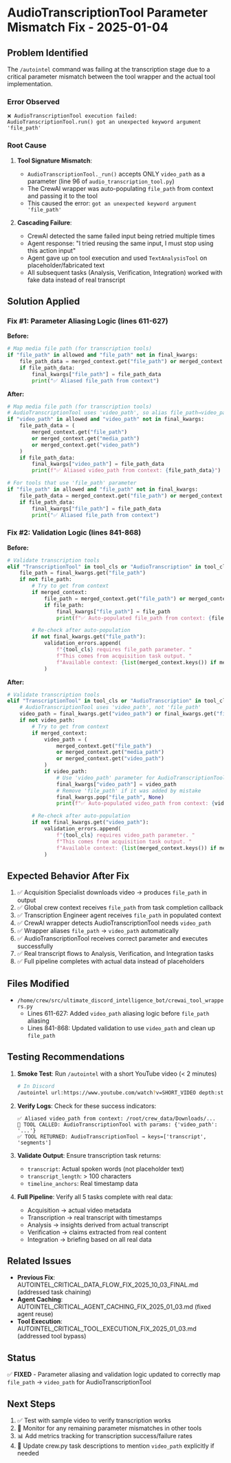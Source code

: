 # AudioTranscriptionTool Parameter Mismatch Fix - 2025-01-04

## Problem Identified

The `/autointel` command was failing at the transcription stage due to a critical parameter mismatch between the tool wrapper and the actual tool implementation.

### Error Observed

```
❌ AudioTranscriptionTool execution failed: AudioTranscriptionTool.run() got an unexpected keyword argument 'file_path'
```

### Root Cause

1. **Tool Signature Mismatch**:
   - `AudioTranscriptionTool._run()` accepts ONLY `video_path` as a parameter (line 96 of `audio_transcription_tool.py`)
   - The CrewAI wrapper was auto-populating `file_path` from context and passing it to the tool
   - This caused the error: `got an unexpected keyword argument 'file_path'`

2. **Cascading Failure**:
   - CrewAI detected the same failed input being retried multiple times
   - Agent response: "I tried reusing the same input, I must stop using this action input"
   - Agent gave up on tool execution and used `TextAnalysisTool` on placeholder/fabricated text
   - All subsequent tasks (Analysis, Verification, Integration) worked with fake data instead of real transcript

## Solution Applied

### Fix #1: Parameter Aliasing Logic (lines 611-627)

**Before:**

```python
# Map media file path (for transcription tools)
if "file_path" in allowed and "file_path" not in final_kwargs:
    file_path_data = merged_context.get("file_path") or merged_context.get("media_path")
    if file_path_data:
        final_kwargs["file_path"] = file_path_data
        print("✅ Aliased file_path from context")
```

**After:**

```python
# Map media file path (for transcription tools)
# AudioTranscriptionTool uses 'video_path', so alias file_path→video_path
if "video_path" in allowed and "video_path" not in final_kwargs:
    file_path_data = (
        merged_context.get("file_path")
        or merged_context.get("media_path")
        or merged_context.get("video_path")
    )
    if file_path_data:
        final_kwargs["video_path"] = file_path_data
        print(f"✅ Aliased video_path from context: {file_path_data}")

# For tools that use 'file_path' parameter
if "file_path" in allowed and "file_path" not in final_kwargs:
    file_path_data = merged_context.get("file_path") or merged_context.get("media_path")
    if file_path_data:
        final_kwargs["file_path"] = file_path_data
        print("✅ Aliased file_path from context")
```

### Fix #2: Validation Logic (lines 841-868)

**Before:**

```python
# Validate transcription tools
elif "TranscriptionTool" in tool_cls or "AudioTranscription" in tool_cls:
    file_path = final_kwargs.get("file_path")
    if not file_path:
        # Try to get from context
        if merged_context:
            file_path = merged_context.get("file_path") or merged_context.get("media_path")
            if file_path:
                final_kwargs["file_path"] = file_path
                print(f"✅ Auto-populated file_path from context: {file_path}")

        # Re-check after auto-population
        if not final_kwargs.get("file_path"):
            validation_errors.append(
                f"{tool_cls} requires file_path parameter. "
                f"This comes from acquisition task output. "
                f"Available context: {list(merged_context.keys()) if merged_context else 'EMPTY'}"
            )
```

**After:**

```python
# Validate transcription tools
elif "TranscriptionTool" in tool_cls or "AudioTranscription" in tool_cls:
    # AudioTranscriptionTool uses 'video_path', not 'file_path'
    video_path = final_kwargs.get("video_path") or final_kwargs.get("file_path")
    if not video_path:
        # Try to get from context
        if merged_context:
            video_path = (
                merged_context.get("file_path")
                or merged_context.get("media_path")
                or merged_context.get("video_path")
            )
            if video_path:
                # Use 'video_path' parameter for AudioTranscriptionTool
                final_kwargs["video_path"] = video_path
                # Remove 'file_path' if it was added by mistake
                final_kwargs.pop("file_path", None)
                print(f"✅ Auto-populated video_path from context: {video_path}")

        # Re-check after auto-population
        if not final_kwargs.get("video_path"):
            validation_errors.append(
                f"{tool_cls} requires video_path parameter. "
                f"This comes from acquisition task output. "
                f"Available context: {list(merged_context.keys()) if merged_context else 'EMPTY'}"
            )
```

## Expected Behavior After Fix

1. ✅ Acquisition Specialist downloads video → produces `file_path` in output
2. ✅ Global crew context receives `file_path` from task completion callback
3. ✅ Transcription Engineer agent receives `file_path` in populated context
4. ✅ CrewAI wrapper detects AudioTranscriptionTool needs `video_path`
5. ✅ Wrapper aliases `file_path` → `video_path` automatically
6. ✅ AudioTranscriptionTool receives correct parameter and executes successfully
7. ✅ Real transcript flows to Analysis, Verification, and Integration tasks
8. ✅ Full pipeline completes with actual data instead of placeholders

## Files Modified

- `/home/crew/src/ultimate_discord_intelligence_bot/crewai_tool_wrappers.py`
  - Lines 611-627: Added `video_path` aliasing logic before `file_path` aliasing
  - Lines 841-868: Updated validation to use `video_path` and clean up `file_path`

## Testing Recommendations

1. **Smoke Test**: Run `/autointel` with a short YouTube video (< 2 minutes)

   ```bash
   # In Discord
   /autointel url:https://www.youtube.com/watch?v=SHORT_VIDEO depth:standard
   ```

2. **Verify Logs**: Check for these success indicators:

   ```
   ✅ Aliased video_path from context: /root/crew_data/Downloads/...
   🔧 TOOL CALLED: AudioTranscriptionTool with params: {'video_path': '...'}
   ✅ TOOL RETURNED: AudioTranscriptionTool → keys=['transcript', 'segments']
   ```

3. **Validate Output**: Ensure transcription task returns:
   - `transcript`: Actual spoken words (not placeholder text)
   - `transcript_length`: > 100 characters
   - `timeline_anchors`: Real timestamp data

4. **Full Pipeline**: Verify all 5 tasks complete with real data:
   - Acquisition → actual video metadata
   - Transcription → real transcript with timestamps
   - Analysis → insights derived from actual transcript
   - Verification → claims extracted from real content
   - Integration → briefing based on all real data

## Related Issues

- **Previous Fix**: AUTOINTEL_CRITICAL_DATA_FLOW_FIX_2025_10_03_FINAL.md (addressed task chaining)
- **Agent Caching**: AUTOINTEL_CRITICAL_AGENT_CACHING_FIX_2025_01_03.md (fixed agent reuse)
- **Tool Execution**: AUTOINTEL_CRITICAL_TOOL_EXECUTION_FIX_2025_01_03.md (addressed tool bypass)

## Status

✅ **FIXED** - Parameter aliasing and validation logic updated to correctly map `file_path` → `video_path` for AudioTranscriptionTool

## Next Steps

1. ✅ Test with sample video to verify transcription works
2. 🔄 Monitor for any remaining parameter mismatches in other tools
3. 📊 Add metrics tracking for transcription success/failure rates
4. 📝 Update crew.py task descriptions to mention `video_path` explicitly if needed
